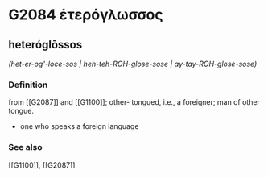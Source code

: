 # G2084 ἑτερόγλωσσος

## heteróglōssos

_(het-er-og'-loce-sos | heh-teh-ROH-glose-sose | ay-tay-ROH-glose-sose)_

### Definition

from [[G2087]] and [[G1100]]; other- tongued, i.e., a foreigner; man of other tongue.

- one who speaks a foreign language

### See also

[[G1100]], [[G2087]]

